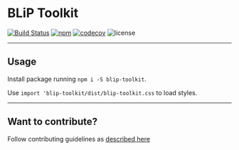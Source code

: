 # BLiP Toolkit

[![Build Status](https://travis-ci.org/takenet/blip-toolkit.png)](https://travis-ci.org/takenet/blip-toolkit)
[![npm](https://img.shields.io/npm/v/blip-toolkit.svg)](https://www.npmjs.com/package/blip-toolkit)
[![codecov](https://codecov.io/gh/takenet/blip-toolkit/branch/master/graph/badge.svg)](https://codecov.io/gh/takenet/blip-toolkit)
![license](https://img.shields.io/github/license/mashape/apistatus.svg)

---

## Usage

Install package running `npm i -S blip-toolkit`.

Use `import 'blip-toolkit/dist/blip-toolkit.css` to load styles.

___

## Want to contribute?

Follow contributing guidelines as [described here](CONTRIBUTING.md)
